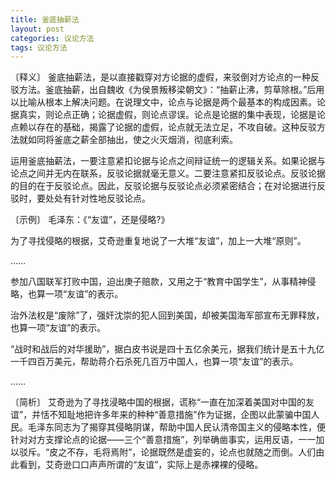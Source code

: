 ```yaml
---
title: 釜底抽薪法
layout: post
categories: 议论方法
tags: 议论方法
---
```


〔释义〕 釜底抽薪法，是以直接戳穿对方论据的虚假，来驳倒对方论点的一种反驳方法。釜底抽薪，出自魏收《为侯景叛移梁朝文》：“抽薪止沸，剪草除根。”后用以比喻从根本上解决问题。在说理文中，论点与论据是两个最基本的构成因素。论据真实，则论点正确；论据虚假，则论点谬误。论点是论据的集中表现，论据是论点赖以存在的基础，揭露了论据的虚假，论点就无法立足，不攻自破。这种反驳方法就如同将釜底之薪全部抽出，使之火灭烟消，彻底利索。

运用釜底抽薪法，一要注意紧扣论据与论点之间辩证统一的逻辑关系。如果论据与论点之间并无内在联系，反驳论据就毫无意义。二要注意紧扣反驳论点。反驳论据的目的在于反驳论点。因此，反驳论据与反驳论点必须紧密结合；在对论据进行反驳时，要处处有针对性地反驳论点。

〔示例〕 毛泽东：《“友谊”，还是侵略?》

为了寻找侵略的根据，艾奇逊重复地说了一大堆“友谊”，加上一大堆“原则”。

……

参加八国联军打败中国，迫出庚子赔款，又用之于“教育中国学生”，从事精神侵略，也算一项“友谊”的表示。

治外法权是“废除”了，强奸沈崇的犯人回到美国，却被美国海军部宣布无罪释放，也算一项“友谊”的表示。

“战时和战后的对华援助”，据白皮书说是四十五亿余美元，据我们统计是五十九亿一千四百万美元，帮助蒋介石杀死几百万中国人，也算一项“友谊”的表示。

……

〔简析〕 艾奇逊为了寻找浸略中国的根据，谎称“一直在加深着美国对中国的友谊”，并恬不知耻地把许多年来的种种“善意措施”作为证据，企图以此蒙骗中国人民。毛泽东同志为了揭穿其侵略阴谋，帮助中国人民认清帝国主义的侵略本性，便针对对方支撑论点的论据——三个“善意措施”，列举确凿事实，运用反语，一一加以驳斥。“皮之不存，毛将焉附”，论据既然是虚妄的，论点也就随之而倒。人们由此看到，艾奇逊口口声声所谓的“友谊”，实际上是赤裸裸的侵略。 